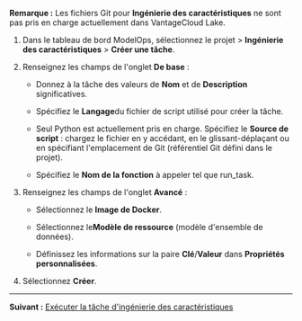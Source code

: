 **Remarque :** Les fichiers Git pour **Ingénierie des caractéristiques** ne sont pas pris en charge actuellement dans VantageCloud Lake.

1.  Dans le tableau de bord ModelOps, sélectionnez le projet > **Ingénierie des caractéristiques** > **Créer une tâche**.


1.  Renseignez les champs de l'onglet **De base** :

    -   Donnez à la tâche des valeurs de **Nom** et de **Description** significatives.


    -   Spécifiez le **Langage**du fichier de script utilisé pour créer la tâche.


    -   Seul Python est actuellement pris en charge. Spécifiez le **Source de script** : chargez le fichier en y accédant, en le glissant-déplaçant ou en spécifiant l'emplacement de Git (référentiel Git défini dans le projet).


    -   Spécifiez le **Nom de la fonction** à appeler tel que run_task.


1.  Renseignez les champs de l'onglet **Avancé** :

    -   Sélectionnez le **Image de Docker**.


    -   Sélectionnez le**Modèle de ressource** (modèle d'ensemble de données).


    -   Définissez les informations sur la paire **Clé**/**Valeur** dans **Propriétés personnalisées**.


1.  Sélectionnez **Créer**.


---

**Suivant :** [Exécuter la tâche d'ingénierie des caractéristiques](hkt1732657162141.md)

